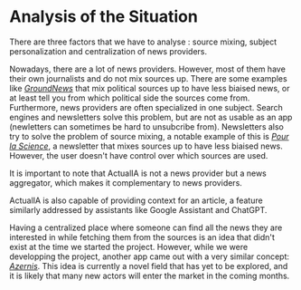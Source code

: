 # Analysis of the Situation

There are three factors that we have to analyse : source mixing, subject personalization and centralization of news providers.

Nowadays, there are a lot of news providers. However, most of them have their own journalists and do not mix sources up. There are some examples like [*GroundNews*](https://ground.news/) that mix political sources up to have less biaised news, or at least tell you from which political side the sources come from.
Furthermore, news providers are often specialized in one subject. Search engines and newsletters solve this problem, but are not as usable as an app (newletters can sometimes be hard to unsubcribe from).
Newsletters also try to solve the problem of source mixing, a notable example of this is [*Pour la Science*](https://www.pourlascience.fr/util/inscription-newsletter/), a newsletter that mixes sources up to have less biaised news. However, the user doesn't have control over which sources are used.

It is important to note that ActualIA is not a news provider but a news aggregator, which makes it complementary to news providers.

ActualIA is also capable of providing context for an article, a feature similarly addressed by assistants like Google Assistant and ChatGPT.

Having a centralized place where someone can find all the news they are interested in while fetching them from the sources is an idea that didn't exist at the time we started the project. However, while we were developping the project, another app came out with a very similar concept: [*Azernis*](https://www.azernis.com/). This idea is currently a novel field that has yet to be explored, and it is likely that many new actors will enter the market in the coming months.
